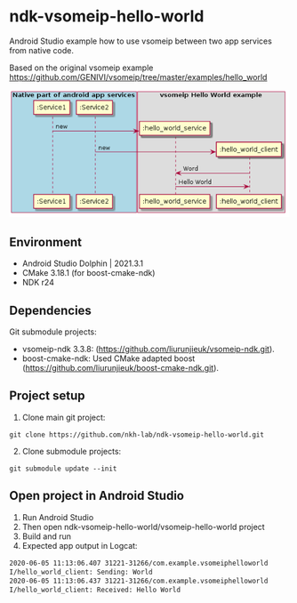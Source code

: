 # ndk-vsomeip-hello-world
Android Studio example how to use vsomeip between two app services from native code.

Based on the original vsomeip example https://github.com/GENIVI/vsomeip/tree/master/examples/hello_world

![](doc/SequenceDiagram.png)

## Environment
- Android Studio Dolphin | 2021.3.1
- CMake 3.18.1 (for boost-cmake-ndk)
- NDK r24

## Dependencies
Git submodule projects:
- vsomeip-ndk 3.3.8: (https://github.com/liurunjieuk/vsomeip-ndk.git).
- boost-cmake-ndk: Used CMake adapted boost (https://github.com/liurunjieuk/boost-cmake-ndk.git).

## Project setup
1. Clone main git project:
```
git clone https://github.com/nkh-lab/ndk-vsomeip-hello-world.git
```
2. Clone submodule projects:
```
git submodule update --init 
```

## Open project in Android Studio
1. Run Android Studio
2. Then open ndk-vsomeip-hello-world/vsomeip-hello-world project
3. Build and run
4. Expected app output in Logcat:
```
2020-06-05 11:13:06.407 31221-31266/com.example.vsomeiphelloworld I/hello_world_client: Sending: World
2020-06-05 11:13:06.437 31221-31266/com.example.vsomeiphelloworld I/hello_world_client: Received: Hello World
```

